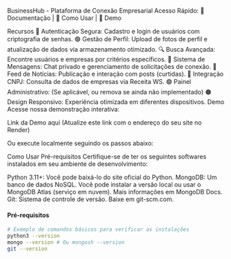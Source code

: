 BusinessHub - Plataforma de Conexão Empresarial
Acesso Rápido: 📅 Documentação | 🔄 Como Usar | 🎥 Demo

Recursos
📄 Autenticação Segura: Cadastro e login de usuários com criptografia de senhas.
🟢 Gestão de Perfil: Upload de fotos de perfil e atualização de dados via armazenamento otimizado.
🔍 Busca Avançada: Encontre usuários e empresas por critérios específicos.
💬 Sistema de Mensagens: Chat privado e gerenciamento de solicitações de conexão.
📰 Feed de Notícias: Publicação e interação com posts (curtidas).
🏢 Integração CNPJ: Consulta de dados de empresas via Receita WS.
🟣 Painel Administrativo: (Se aplicável, ou remova se ainda não implementado)
🟤 Design Responsivo: Experiência otimizada em diferentes dispositivos.
Demo
Acesse nossa demonstração interativa:

Link da Demo aqui (Atualize este link com o endereço do seu site no Render)

Ou execute localmente seguindo os passos abaixo:

Como Usar
Pré-requisitos
Certifique-se de ter os seguintes softwares instalados em seu ambiente de desenvolvimento:

Python 3.11+: Você pode baixá-lo do site oficial do Python.
MongoDB: Um banco de dados NoSQL. Você pode instalar a versão local ou usar o MongoDB Atlas (serviço em nuvem). Mais informações em MongoDB Docs.
Git: Sistema de controle de versão. Baixe em git-scm.com.

#### Pré-requisitos

```bash
# Exemplo de comandos básicos para verificar as instalações
python3 --version
mongo --version # Ou mongosh --version
git --version